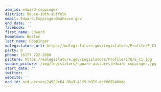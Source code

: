 ```yaml
---
aom_id: edward-coppinger
district: house-10th-suffolk
email: Edward.Coppinger@mahouse.gov
end_date: ''
facebook: ''
first_name: Edward
hometown: Boston
last_name: Coppinger
malegislature_url: https://malegislature.gov/Legislators/Profile/E_C1
party: D
phone: (617) 722-2080
picture: https://malegislature.gov/Legislators/Profile/170/E_C1.jpg
square_picture: /img/legislators/square-pictures/edward-coppinger.jpg
start_date: ''
twitter: ''
website: ''
ocd_id: ocd-person/24929c64-96a3-41f9-b97f-dcf06024b8de
---
```

